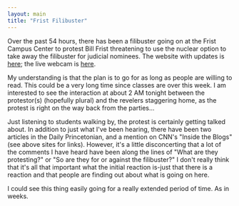 ```yaml
---
layout: main
title: "Frist Filibuster"
---
```

Over the past 54 hours, there has been a filibuster going on at the Frist
Campus Center to protest Bill Frist threatening to use the nuclear option to
take away the filibuster for judicial nominees. The website with updates is
[here](http://progrev.blogspot.com); the live webcam is
[here](http://www.princeton.edu/~petehill/filibuster.html).

  
My understanding is that the plan is to go for as long as people are willing
to read. This could be a very long time since classes are over this week. I am
interested to see the interaction at about 2 AM tonight between the
protestor(s) (hopefully plural) and the revelers staggering home, as the
protest is right on the way back from the parties...

  
Just listening to students walking by, the protest is certainly getting talked
about. In addition to just what I've been hearing, there have been two
articles in the Daily Princetonian, and a mention on CNN's "Inside the Blogs"
(see above sites for links). However, it's a little disconcerting that a lot
of the comments I have heard have been along the lines of "What are they
protesting?" or "So are they for or against the filibuster?" I don't really
think that it's all that important what the initial reaction is-just that
there is a reaction and that people are finding out about what is going on
here.

  
I could see this thing easily going for a really extended period of time. As
in weeks.

